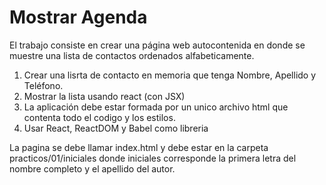 # Mostrar Agenda

El trabajo consiste en crear una página web autocontenida en donde 
se muestre una lista de contactos ordenados alfabeticamente. 

1. Crear una lisrta de contacto en memoria que tenga Nombre, Apellido y Teléfono.
2. Mostrar la lista usando react (con JSX)
3. La aplicación debe estar formada por un unico archivo html que contenta todo el codigo y los estilos.
4. Usar React, ReactDOM y Babel como libreria

La pagina se debe llamar index.html y debe estar en la carpeta practicos/01/iniciales donde iniciales corresponde la primera letra del nombre completo y el apellido del autor.

